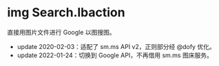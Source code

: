 # img Search.lbaction

直接用图片文件进行 Google 以图搜图。

- update 2020-02-03：适配了 sm.ms API v2，正则部分经 @dofy 优化。
- update 2022-01-24：切换到 Google API，不再借用 sm.ms 图床服务。
